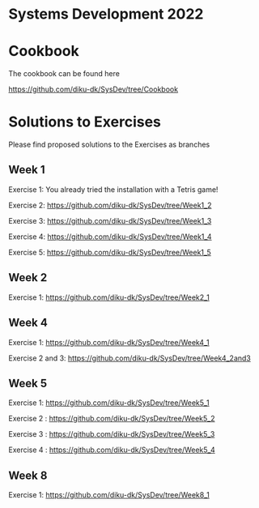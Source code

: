 Systems Development 2022
========================

# Cookbook

The cookbook can be found here

https://github.com/diku-dk/SysDev/tree/Cookbook


# Solutions to Exercises

Please find proposed solutions to the Exercises as branches

## Week 1

Exercise 1: You already tried the installation with a Tetris game!

Exercise 2: https://github.com/diku-dk/SysDev/tree/Week1_2

Exercise 3: https://github.com/diku-dk/SysDev/tree/Week1_3

Exercise 4: https://github.com/diku-dk/SysDev/tree/Week1_4

Exercise 5: https://github.com/diku-dk/SysDev/tree/Week1_5

## Week 2

Exercise 1: https://github.com/diku-dk/SysDev/tree/Week2_1

## Week 4

Exercise 1: https://github.com/diku-dk/SysDev/tree/Week4_1

Exercise 2 and 3: https://github.com/diku-dk/SysDev/tree/Week4_2and3

## Week 5

Exercise 1: https://github.com/diku-dk/SysDev/tree/Week5_1

Exercise 2 : https://github.com/diku-dk/SysDev/tree/Week5_2

Exercise 3 : https://github.com/diku-dk/SysDev/tree/Week5_3

Exercise 4 : https://github.com/diku-dk/SysDev/tree/Week5_4

## Week 8

Exercise 1: https://github.com/diku-dk/SysDev/tree/Week8_1